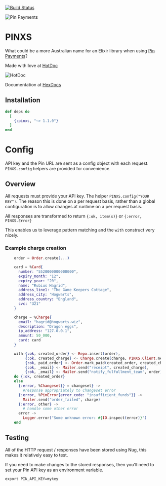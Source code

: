 [![Build Status](https://travis-ci.org/htdc/pinxs.svg?branch=master)](https://travis-ci.org/htdc/pinxs)

![Pin Payments](https://pinpayments.com/assets/logo/default-2145a56bb434325675be86250bbbd1dc86f77b5f12fbedeee0bf31d5b7ce8438.svg)
# PINXS

What could be a more Australian name for an Elixir library when using [Pin Payments](https://pinpayments.com/)?

Made with love at [HotDoc](https://www.hotdoc.com.au)

![HotDoc](https://d4c51m54o196o.cloudfront.net/assets/website/logos/hotdoc-logo-b3cd790d36793669cc9d528780f46af7.svg)

Documentation at [HexDocs](https://hexdocs.pm/pinxs/)

## Installation

```elixir
def deps do
  [
    {:pinxs, "~> 1.1.0"}
  ]
end
```

# Config

API key and the Pin URL are sent as a config object with each request.  `PINXS.config` helpers are provided for convenience.

## Overview

All requests must provide your API key.  The helper `PINXS.config("YOUR KEY")`.  The reason this is done on a per
request basis, rather than a global configuration is to allow changes at runtime on a per request basis.

All responses are transformed to return `{:ok, item(s)}` or `{:error, PINXS.Error}`

This enables us to leverage pattern matching and the `with` construct very nicely.

### Example charge creation

```elixir
    order = Order.create(...)

    card = %Card{
      number: "5520000000000000",
      expiry_month: "12",
      expiry_year: "20",
      name: "Rubius Hagrid",
      address_line1: "The Game Keepers Cottage",
      address_city: "Hogwarts",
      address_country: "England",
      cvc: "321"
    }

    charge = %Charge{
      email: "hagrid@hogwarts.wiz",
      description: "Dragon eggs",
      ip_address: "127.0.0.1",
      amount: 50_000,
      card: card
    }

    with {:ok, created_order} <- Repo.insert(order),
         {:ok, created_charge} <- Charge.create(charge, PINXS.Client.new("MY API KEY")),
         {:ok, paid_order} <- Order.mark_paid(created_order, created_charge),
         {:ok, _email} <- Mailer.send("receipt", created_charge),
         {:ok, _email} <- Mailer.send("notify_fulfullment_team", order)
    do {:ok, created_order}
    else
      {:error, %Changeset{} = changeset} ->
        #response appropriately to changeset error
      {:error, %PinError{error_code: "insufficient_funds"}} ->
        Mailer.send("order_failed", charge)
      {:error, other} ->
        # handle some other error
      error -> 
        Logger.error("Some unknown error: #{IO.inspect(error)}")
    end

```

## Testing

All of the HTTP request / responses have been stored using Nug, this makes it relatively easy to test.

If you need to make changes to the stored responses, then you'll need to set your Pin API key as an environment variable.

```shell
export PIN_API_KEY=mykey
```
